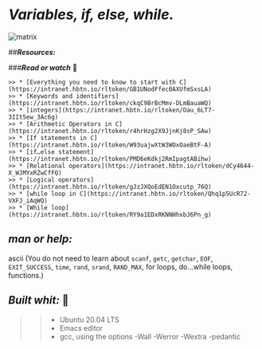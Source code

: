 # **_Variables, if, else, while._**

![matrix](https://user-images.githubusercontent.com/85587286/160724007-b13e530f-a4ab-4d54-865f-1b3b19599f48.gif)

##**_Resources:_**

###**_Read or watch_** 📑

    >> * [Everything you need to know to start with C](https://intranet.hbtn.io/rltoken/GB1UNodFfec0AXUfmSxsLA)
    >> * [Keywords and identifiers](https://intranet.hbtn.io/rltoken/ckqC9BrBcMmv-DLmBauaWQ)
    >> * [integers](https://intranet.hbtn.io/rltoken/Oau_6LT7-3IIt5ew_3Ac6g)
    >> * [Arithmetic Operators in C](https://intranet.hbtn.io/rltoken/r4hrHzg2X9JjnKj8sP_SAw)
    >> * [If statements in C](https://intranet.hbtn.io/rltoken/W93uajwXtW3WOxOaeBtF-A)
    >> * [if…else statement](https://intranet.hbtn.io/rltoken/PMD6eKdkj2RmIpagtABihw)
    >> * [Relational operators](https://intranet.hbtn.io/rltoken/dCy4644-X_WJMYxRZwCfFQ)
    >> * [Logical operators](https://intranet.hbtn.io/rltoken/gJzJXQoEdEN1Oxcutp_76Q)
    >> * [while loop in C](https://intranet.hbtn.io/rltoken/Qhq1p5UcR72-VXFJ_iAqWQ)
    >> * [While loop](https://intranet.hbtn.io/rltoken/RY9a1EDxRKNNHhxbJ6Pn_g)

## **_man or help:_**

ascii (You do not need to learn about `scanf`, `getc`, `getchar`, `EOF`, `EXIT_SUCCESS`, `time`, `rand`, `srand`, `RAND_MAX`, for loops, do...while loops, functions.)


## **_Built whit:_**  🏁

>> * Ubuntu 20.04 LTS
>> * Emacs editor
>> * gcc, using the options -Wall -Werror -Wextra -pedantic 

